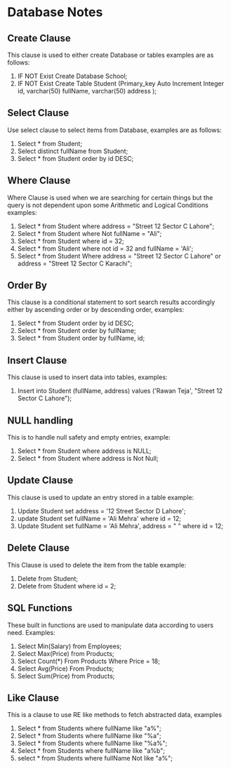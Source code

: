 # Database Notes

## Create Clause

This clause is used to either create Database or tables examples are as follows:

1. IF NOT Exist Create Database School;
2. IF NOT Exist Create Table Student (Primary_key Auto Increment Integer id, varchar(50) fullName, varchar(50) address );

## Select Clause

Use select clause to select items from Database, examples are as follows:

1. Select * from Student;
2. Select distinct fullName from Student;
3. Select * from Student order by id DESC;

## Where Clause

Where Clause is used when we are searching for certain things but the query is not dependent upon some Arithmetic and Logical Conditions examples:

1. Select * from Student where address = "Street 12 Sector C Lahore";
2. Select * from Student where Not fullName = "Ali";
3. Select * from Student where id = 32;
4. Select * from Student where not id = 32 and fullName = 'Ali';
5. Select * from Student Where address = "Street 12 Sector C Lahore" or address = "Street 12 Sector C Karachi";

## Order By

This clause is a conditional statement to sort search results accordingly either by ascending order or by descending order, examples:

1. Select * from Student order by id DESC;
2. Select * from Student order by fullName;
3. Select * from Student order by fullName, id;

## Insert Clause

This clause is used to insert data into tables, examples:

1. Insert into Student (fullName, address) values ('Rawan Teja', "Street 12 Sector C Lahore");

## NULL handling

This is to handle null safety and empty entries, example:

1. Select * from Student where address is NULL;
2. Select * from Student where address is Not Null;

## Update Clause

This clause is used to update an entry stored in a table example:

1. Update Student set address = '12 Street Sector D Lahore';
2. update Student set fullName = 'Ali Mehra' where id = 12;
3. Update Student set fullName = 'Ali Mehra', address = " " where id = 12;

## Delete Clause

This Clause is used to delete the item from the table example:

1. Delete from Student;
2. Delete from Student where id = 2;

## SQL Functions

These built in functions are used to manipulate data according to users need. Examples:

1. Select Min(Salary) from Employees;
2. Select Max(Price) from Products;
3. Select Count(*) From Products Where Price = 18;
4. Select Avg(Price) From Products;
5. Select Sum(Price) from Products;

## Like Clause

This is a clause to use RE like methods to fetch abstracted data, examples

1. Select * from Students where fullName like "a%";
2. Select * from Students where fullName like "%a";
3. Select * from Students where fullName like "%a%";
4. Select * from Students where fullName like "a%b";
5. select * from Students where fullName Not like "a%";
